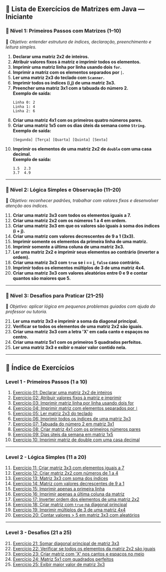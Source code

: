 
## 🔰 Lista de Exercícios de Matrizes em Java — **Iniciante**

### 📘 **Nível 1: Primeiros Passos com Matrizes (1–10)**
🔹 *Objetivo: entender estrutura de índices, declaração, preenchimento e leitura simples.*

1. **Declarar uma matriz 2x2 de inteiros.**
2. **Atribuir valores fixos à matriz e imprimir todos os elementos.**
3. **Imprimir uma matriz linha por linha usando dois `for`.**
4. **Imprimir a matriz com os elementos separados por `|`.**
5. **Ler uma matriz 2x3 do teclado com `Scanner`.**
6. **Imprimir todos os índices (i,j) de uma matriz 3x3.**
7. **Preencher uma matriz 3x1 com a tabuada do número 2.**  
   **Exemplo de saída:**
   ```
   Linha 0: 2  
   Linha 1: 4  
   Linha 2: 6
   ```
8. **Criar uma matriz 4x1 com os primeiros quatro números pares.**
9. **Criar uma matriz 1x5 com os dias úteis da semana como `String`.**  
   **Exemplo de saída:**
   ```
   [Segunda] [Terça] [Quarta] [Quinta] [Sexta]
   ```
10. **Imprimir os elementos de uma matriz 2x2 de `double` com uma casa decimal.**  
    **Exemplo de saída:**
    ```
    1.5  2.3  
    3.7  4.9
    ```

---

### 📗 **Nível 2: Lógica Simples e Observação (11–20)**
🔹 *Objetivo: reconhecer padrões, trabalhar com valores fixos e desenvolver atenção aos índices.*

11. **Criar uma matriz 3x3 com todos os elementos iguais a 7.**
12. **Criar uma matriz 2x2 com os números 1 a 4 em ordem.**
13. **Criar uma matriz 3x3 em que os valores são iguais à soma dos índices (i + j).**
14. **Criar uma matriz com valores decrescentes de 9 a 1 (3x3).**
15. **Imprimir somente os elementos da primeira linha de uma matriz.**
16. **Imprimir somente a última coluna de uma matriz 3x3.**
17. **Ler uma matriz 2x2 e imprimir seus elementos ao contrário (inverter a ordem).**
18. **Criar uma matriz 3x3 com `true` se i == j, `false` caso contrário.**
19. **Imprimir todos os elementos múltiplos de 3 de uma matriz 4x4.**
20. **Criar uma matriz 3x3 com valores aleatórios entre 0 e 9 e contar quantos são maiores que 5.**

---

### 📙 **Nível 3: Desafios para Praticar (21–25)**
🔹 *Objetivo: aplicar lógica em pequenos problemas guiados com ajuda do professor ou tutoria.*

21. **Ler uma matriz 3x3 e imprimir a soma da diagonal principal.**
22. **Verificar se todos os elementos de uma matriz 2x2 são iguais.**
23. **Criar uma matriz 3x3 com a letra 'X' em cada canto e espaços no centro.**
24. **Criar uma matriz 5x1 com os primeiros 5 quadrados perfeitos.**
25. **Ler uma matriz 3x3 e exibir o maior valor contido nela.**

---

## 🧭 Índice de Exercícios

### Level 1 - Primeiros Passos (1 a 10)

1. [Exercício 01: Declarar uma matriz 2x2 de inteiros](./src/Nivel_1/Exercicio01.java)
2. [Exercício 02: Atribuir valores fixos à matriz e imprimir](./src/Nivel_1/Exercicio02.java)
3. [Exercício 03: Imprimir matriz linha por linha usando dois for](./src/Nivel_1/Exercicio03.java)
4. [Exercício 04: Imprimir matriz com elementos separados por `|`](./src/Nivel_1/Exercicio04.java)
5. [Exercício 05: Ler matriz 2x3 do teclado](./src/Nivel_1/Exercicio05.java)
6. [Exercício 06: Imprimir todos os índices de uma matriz 3x3](./src/Nivel_1/Exercicio06.java)
7. [Exercício 07: Tabuada do número 2 em matriz 3x1](./src/Nivel_1/Exercicio07.java)
8. [Exercício 08: Criar matriz 4x1 com os primeiros números pares](./src/Nivel_1/Exercicio08.java)
9. [Exercício 09: Dias úteis da semana em matriz 1x5](./src/Nivel_1/Exercicio09.java)
10. [Exercício 10: Imprimir matriz de double com uma casa decimal](./src/Nivel_1/Exercicio10.java)

---

### Level 2 - Lógica Simples (11 a 20)

11. [Exercício 11: Criar matriz 3x3 com elementos iguais a 7](./src/Nivel_2/Exercicio11.java)
12. [Exercício 12: Criar matriz 2x2 com números de 1 a 4](./src/Nivel_2/Exercicio12.java)
13. [Exercício 13: Matriz 3x3 com soma dos índices](./src/Nivel_2/Exercicio13.java)
14. [Exercício 14: Matriz com valores decrescentes de 9 a 1](./src/Nivel_2/Exercicio14.java)
15. [Exercício 15: Imprimir apenas a primeira linha](./src/Nivel_2/Exercicio15.java)
16. [Exercício 16: Imprimir apenas a última coluna da matriz](./src/Nivel_2/Exercicio16.java)
17. [Exercício 17: Inverter ordem dos elementos de uma matriz 2x2](./src/Nivel_2/Exercicio17.java)
18. [Exercício 18: Criar matriz com `true` na diagonal principal](./src/Nivel_2/Exercicio18.java)
19. [Exercício 19: Imprimir múltiplos de 3 de uma matriz 4x4](./src/Nivel_2/Exercicio19.java)
20. [Exercício 20: Contar valores > 5 em matriz 3x3 com aleatórios](./src/Nivel_2/Exercicio20.java)

---

### Level 3 - Desafios (21 a 25)

21. [Exercício 21: Somar diagonal principal de matriz 3x3](./src/Nivel_3/Exercicio21.java)
22. [Exercício 22: Verificar se todos os elementos da matriz 2x2 são iguais](./src/Nivel_3/Exercicio22.java)
23. [Exercício 23: Criar matriz com 'X' nos cantos e espaços no meio](./src/Nivel_3/Exercicio23.java)
24. [Exercício 24: Matriz 5x1 com quadrados perfeitos](./src/Nivel_3/Exercicio24.java)
25. [Exercício 25: Exibir maior valor de matriz 3x3](./src/Nivel_3/Exercicio25.java)
